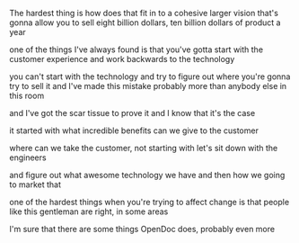 The hardest thing is how does that fit in to a cohesive larger vision
that's gonna allow you to sell eight billion dollars, ten billion dollars of product a year

one of the things I've always found is that you've gotta start with the customer experience and work backwards to the technology

you can't start with the technology and try to figure out where you're gonna try to sell it
and I've made this mistake probably more than anybody else in this room

and I've got the scar tissue to prove it and I know that it's the case

it started with what incredible benefits can we give to the customer

where can we take the customer, not starting with let's sit down with the engineers

and figure out what awesome technology we have and then how we going to market that

one of the hardest things when you're trying to affect change
is that people like this gentleman are right, in some areas

I'm sure that there are some things OpenDoc does, probably even more
